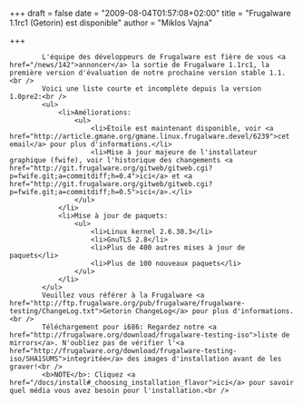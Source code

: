 
+++
draft = false
date = "2009-08-04T01:57:08+02:00"
title = "Frugalware 1.1rc1 (Getorin) est disponible"
author = "Miklos Vajna"

+++

            L'équipe des développeurs de Frugalware est fière de vous <a href="/news/142">annoncer</a> la sortie de Frugalware 1.1rc1, la première version d'évaluation de notre prochaine version stable 1.1.<br />
            Voici une liste courte et incomplète depuis la version 1.0pre2:<br />
            <ul>
                <li>Améliorations:
                    <ul>
                        <li>Etoile est maintenant disponible, voir <a href="http://article.gmane.org/gmane.linux.frugalware.devel/6239">cet email</a> pour plus d'informations.</li>
                        <li>Mise à jour majeure de l'installateur graphique (fwife), voir l'historique des changements <a href="http://git.frugalware.org/gitweb/gitweb.cgi?p=fwife.git;a=commitdiff;h=0.4">ici</a> et <a href="http://git.frugalware.org/gitweb/gitweb.cgi?p=fwife.git;a=commitdiff;h=0.5">ici</a>.</li>
                    </ul>
                </li>
                <li>Mise à jour de paquets:
                    <ul>
                        <li>Linux kernel 2.6.30.3</li>
                        <li>GnuTLS 2.8</li>
                        <li>Plus de 400 autres mises à jour de paquets</li>
                        <li>Plus de 100 nouveaux paquets</li>
                    </ul>
                </li>
            </ul>
            Veuillez vous référer à la Frugalware <a href="http://ftp.frugalware.org/pub/frugalware/frugalware-testing/ChangeLog.txt">Getorin ChangeLog</a> pour plus d'informations.<br />
            Téléchargement pour i686: Regardez notre <a href="http://frugalware.org/download/frugalware-testing-iso">liste de mirrors</a>. N'oubliez pas de vérifier l'<a href="http://frugalware.org/download/frugalware-testing-iso/SHA1SUMS">integritée</a> des images d'installation avant de les graver!<br />
            <b>NOTE</b>: Cliquez <a href="/docs/install#_choosing_installation_flavor">ici</a> pour savoir quel média vous avez besoin pour l'installation.<br />
            
        